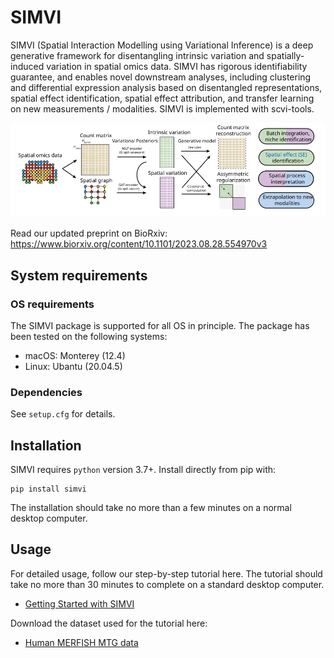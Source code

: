 # SIMVI

SIMVI (Spatial Interaction Modelling using Variational Inference) is a deep generative framework for disentangling intrinsic variation and spatially-induced variation in spatial omics data. SIMVI has rigorous identifiability guarantee, and enables novel downstream analyses, including clustering and differential expression analysis based on disentangled representations, spatial effect identification, spatial effect attribution, and transfer learning on new measurements / modalities. SIMVI is implemented with scvi-tools.

![fig1_github](fig1_github.svg)

Read our updated preprint on BioRxiv:
https://www.biorxiv.org/content/10.1101/2023.08.28.554970v3
## System requirements
### OS requirements
The SIMVI package is supported for all OS in principle. The package has been tested on the following systems:
* macOS: Monterey (12.4)
* Linux: Ubantu (20.04.5)
### Dependencies
See `setup.cfg` for details.

## Installation
SIMVI requires `python` version 3.7+.  Install directly from pip with:

    pip install simvi

The installation should take no more than a few minutes on a normal desktop computer.


## Usage

For detailed usage, follow our step-by-step tutorial here. The tutorial should take no more than 30 minutes to complete on a standard desktop computer.

- [Getting Started with SIMVI](https://github.com/KlugerLab/SIMVI/blob/main/SIMVI_tutorial_MERFISH.ipynb)

Download the dataset used for the tutorial here:

- [Human MERFISH MTG data](https://drive.google.com/drive/folders/1jeAZge-0wJ1gkHEKC4P6PIalumn2A68p?usp=sharing)
